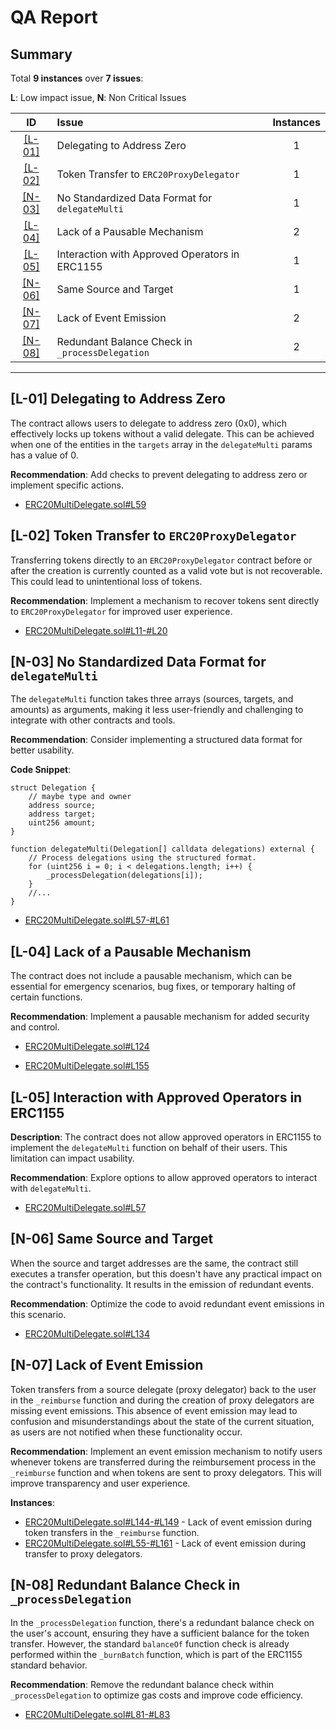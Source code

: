 # QA Report

## Summary
Total **9 instances** over **7 issues**:

**L**: Low impact issue,
**N**: Non Critical Issues

| ID  | Issue | Instances |
| :---: | :--- | :---: |
| [\[L-01\]](#l-01-delegating-to-address-zero) | Delegating to Address Zero | 1   |
| [\[L-02\]](#l-02-token-transfer-to-erc20proxydelegator) | Token Transfer to `ERC20ProxyDelegator` | 1   |
| [\[N-03\]](#n-03-no-standardized-data-format-for-delegatemulti) | No Standardized Data Format for `delegateMulti` | 1   |
| [\[L-04\]](#l-04-lack-of-a-pausable-mechanism) | Lack of a Pausable Mechanism | 2   |
| [\[L-05\]](#l-05-interaction-with-approved-operators-in-erc1155) | Interaction with Approved Operators in ERC1155 | 1   |
| [\[N-06\]](#n-06-same-source-and-target) | Same Source and Target | 1   |
| [\[N-07\]](#n-07-lack-of-event-emission) | Lack of Event Emission | 2   |
| [\[N-08\]](#n-08-redundant-balance-check-in-_processdelegation) | Redundant Balance Check in `_processDelegation` | 2   |

---

## [L-01] Delegating to Address Zero

The contract allows users to delegate to address zero (0x0), which effectively locks up tokens without a valid delegate. This can be achieved when one of the entities in the `targets` array in the `delegateMulti` params has a value of 0.

**Recommendation**: Add checks to prevent delegating to address zero or implement specific actions.

- [ERC20MultiDelegate.sol#L59](https://github.com/code-423n4/2023-10-ens/blob/ed25379c06e42c8218eb1e80e141412496950685/contracts/ERC20MultiDelegate.sol#L59)
  

## [L-02] Token Transfer to `ERC20ProxyDelegator`

Transferring tokens directly to an `ERC20ProxyDelegator` contract before or after the creation is currently counted as a valid vote but is not recoverable. This could lead to unintentional loss of tokens.

**Recommendation**: Implement a mechanism to recover tokens sent directly to `ERC20ProxyDelegator` for improved user experience.

- [ERC20MultiDelegate.sol#L11-#L20](https://github.com/code-423n4/2023-10-ens/blob/ed25379c06e42c8218eb1e80e141412496950685/contracts/ERC20MultiDelegate.sol#L11-#L20)
  

## [N-03] No Standardized Data Format for `delegateMulti`

The `delegateMulti` function takes three arrays (sources, targets, and amounts) as arguments, making it less user-friendly and challenging to integrate with other contracts and tools.

**Recommendation**: Consider implementing a structured data format for better usability.

**Code Snippet**:

```solidity
struct Delegation {    
    // maybe type and owner
    address source;
    address target;
    uint256 amount;
}

function delegateMulti(Delegation[] calldata delegations) external {
    // Process delegations using the structured format.
    for (uint256 i = 0; i < delegations.length; i++) {
        _processDelegation(delegations[i]);
    }
    //...
}
```

- [ERC20MultiDelegate.sol#L57-#L61](https://github.com/code-423n4/2023-10-ens/blob/ed25379c06e42c8218eb1e80e141412496950685/contracts/ERC20MultiDelegate.sol#L57-#L61)
  

## [L-04] Lack of a Pausable Mechanism

The contract does not include a pausable mechanism, which can be essential for emergency scenarios, bug fixes, or temporary halting of certain functions.

**Recommendation**: Implement a pausable mechanism for added security and control.

- [ERC20MultiDelegate.sol#L124](https://github.com/code-423n4/2023-10-ens/blob/ed25379c06e42c8218eb1e80e141412496950685/contracts/ERC20MultiDelegate.sol#L124)
  
- [ERC20MultiDelegate.sol#L155](https://github.com/code-423n4/2023-10-ens/blob/ed25379c06e42c8218eb1e80e141412496950685/contracts/ERC20MultiDelegate.sol#L155)
  

## [L-05] Interaction with Approved Operators in ERC1155

**Description**: The contract does not allow approved operators in ERC1155 to implement the `delegateMulti` function on behalf of their users. This limitation can impact usability.

**Recommendation**: Explore options to allow approved operators to interact with `delegateMulti`.

- [ERC20MultiDelegate.sol#L57](https://github.com/code-423n4/2023-10-ens/blob/ed25379c06e42c8218eb1e80e141412496950685/contracts/ERC20MultiDelegate.sol#L57)
  

## [N-06] Same Source and Target

When the source and target addresses are the same, the contract still executes a transfer operation, but this doesn't have any practical impact on the contract's functionality. It results in the emission of redundant events.

**Recommendation**: Optimize the code to avoid redundant event emissions in this scenario.

- [ERC20MultiDelegate.sol#L134](https://github.com/code-423n4/2023-10-ens/blob/ed25379c06e42c8218eb1e80e141412496950685/contracts/ERC20MultiDelegate.sol#L134)

## [N-07] Lack of Event Emission

Token transfers from a source delegate (proxy delegator) back to the user in the `_reimburse` function and during the creation of proxy delegators are missing event emissions. This absence of event emission may lead to confusion and misunderstandings about the state of the current situation, as users are not notified when these functionality occur.

**Recommendation**: Implement an event emission mechanism to notify users whenever tokens are transferred during the reimbursement process in the `_reimburse` function and when tokens are sent to proxy delegators. This will improve transparency and user experience.

**Instances**:

- [ERC20MultiDelegate.sol#L144-#L149](https://github.com/code-423n4/2023-10-ens/blob/ed25379c06e42c8218eb1e80e141412496950685/contracts/ERC20MultiDelegate.sol#L144-#L149) - Lack of event emission during token transfers in the `_reimburse` function.
- [ERC20MultiDelegate.sol#L55-#L161](https://github.com/code-423n4/2023-10-ens/blob/ed25379c06e42c8218eb1e80e141412496950685/contracts/ERC20MultiDelegate.sol#L155-#L161) - Lack of event emission during transfer to proxy delegators.


## [N-08] Redundant Balance Check in `_processDelegation`

In the `_processDelegation` function, there's a redundant balance check on the user's account, ensuring they have a sufficient balance for the token transfer. However, the standard `balanceOf` function check is already performed within the `_burnBatch` function, which is part of the ERC1155 standard behavior.

**Recommendation**: Remove the redundant balance check within `_processDelegation` to optimize gas costs and improve code efficiency.

- [ERC20MultiDelegate.sol#L81-#L83](https://github.com/code-423n4/2023-10-ens/blob/ed25379c06e42c8218eb1e80e141412496950685/contracts/ERC20MultiDelegate.sol#L81-#L83)
